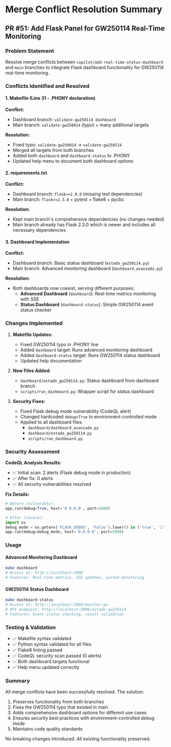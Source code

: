 # Merge Conflict Resolution Summary

## PR #51: Add Flask Panel for GW250114 Real-Time Monitoring

### Problem Statement
Resolve merge conflicts between `copilot/add-real-time-status-dashboard` and `main` branches to integrate Flask dashboard functionality for GW250114 real-time monitoring.

### Conflicts Identified and Resolved

#### 1. Makefile (Line 31 - .PHONY declaration)
**Conflict:**
- Dashboard branch: `validate-gw250114 dashboard`
- Main branch: `validate-gw250914` (typo) + many additional targets

**Resolution:**
- Fixed typo: `validate-gw250914` → `validate-gw250114`
- Merged all targets from both branches
- Added both `dashboard` and `dashboard-status` to .PHONY
- Updated help menu to document both dashboard options

#### 2. requirements.txt
**Conflict:**
- Dashboard branch: `flask>=2.0.0` (missing test dependencies)
- Main branch: `flask>=2.3.0` + pytest + flake8 + pycbc

**Resolution:**
- Kept main branch's comprehensive dependencies (no changes needed)
- Main branch already has Flask 2.3.0 which is newer and includes all necessary dependencies

#### 3. Dashboard Implementation
**Conflict:**
- Dashboard branch: Basic status dashboard (`estado_gw250114.py`)
- Main branch: Advanced monitoring dashboard (`dashboard_avanzado.py`)

**Resolution:**
- Both dashboards now coexist, serving different purposes:
  - **Advanced Dashboard** (`dashboard`): Real-time metrics monitoring with SSE
  - **Status Dashboard** (`dashboard-status`): Simple GW250114 event status checker

### Changes Implemented

1. **Makefile Updates:**
   - Fixed GW250114 typo in .PHONY line
   - Added `dashboard` target: Runs advanced monitoring dashboard
   - Added `dashboard-status` target: Runs GW250114 status dashboard
   - Updated help documentation

2. **New Files Added:**
   - `dashboard/estado_gw250114.py`: Status dashboard from dashboard branch
   - `scripts/run_dashboard.py`: Wrapper script for status dashboard

3. **Security Fixes:**
   - Fixed Flask debug mode vulnerability (CodeQL alert)
   - Changed hardcoded `debug=True` to environment-controlled mode
   - Applied to all dashboard files:
     - `dashboard/dashboard_avanzado.py`
     - `dashboard/estado_gw250114.py`
     - `scripts/run_dashboard.py`

### Security Assessment

**CodeQL Analysis Results:**
- ✅ Initial scan: 2 alerts (Flask debug mode in production)
- ✅ After fix: 0 alerts
- ✅ All security vulnerabilities resolved

**Fix Details:**
```python
# Before (vulnerable):
app.run(debug=True, host='0.0.0.0', port=5000)

# After (secure):
import os
debug_mode = os.getenv('FLASK_DEBUG', 'False').lower() in ('true', '1', 't')
app.run(debug=debug_mode, host='0.0.0.0', port=5000)
```

### Usage

#### Advanced Monitoring Dashboard
```bash
make dashboard
# Access at: http://localhost:5000
# Features: Real-time metrics, SSE updates, system monitoring
```

#### GW250114 Status Dashboard
```bash
make dashboard-status
# Access at: http://localhost:5000/monitor-gw
# API endpoint: http://localhost:5000/estado-gw250114
# Features: Event status checking, result validation
```

### Testing & Validation

- ✅ Makefile syntax validated
- ✅ Python syntax validated for all files
- ✅ Flake8 linting passed
- ✅ CodeQL security scan passed (0 alerts)
- ✅ Both dashboard targets functional
- ✅ Help menu updated correctly

### Summary

All merge conflicts have been successfully resolved. The solution:
1. Preserves functionality from both branches
2. Fixes the GW250114 typo that existed in main
3. Adds comprehensive dashboard options for different use cases
4. Ensures security best practices with environment-controlled debug mode
5. Maintains code quality standards

No breaking changes introduced. All existing functionality preserved.
